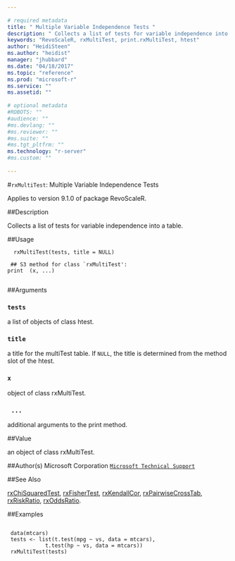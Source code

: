 ```yaml
--- 
 
# required metadata 
title: " Multiple Variable Independence Tests " 
description: " Collects a list of tests for variable independence into a table. " 
keywords: "RevoScaleR, rxMultiTest, print.rxMultiTest, htest" 
author: "HeidiSteen"
ms.author: "heidist" 
manager: "jhubbard" 
ms.date: "04/18/2017" 
ms.topic: "reference" 
ms.prod: "microsoft-r" 
ms.service: "" 
ms.assetid: "" 
 
# optional metadata 
#ROBOTS: "" 
#audience: "" 
#ms.devlang: "" 
#ms.reviewer: "" 
#ms.suite: "" 
#ms.tgt_pltfrm: "" 
ms.technology: "r-server" 
#ms.custom: "" 
 
--- 
```

 
 
 
 
 #`rxMultiTest`:  Multiple Variable Independence Tests 

 Applies to version 9.1.0 of package RevoScaleR.
 
 
 ##Description
 
Collects a list of tests for variable independence into a table.
 
 
 
 ##Usage

```   
  rxMultiTest(tests, title = NULL)
  
 ## S3 method for class `rxMultiTest':
print  (x, ...)
 
```
 
 
 ##Arguments

   
    
 ### `tests`
 a list of objects of class htest. 
  
  
    
 ### `title`
 a title for the multiTest table. If `NULL`, the title is determined from  the method slot of the htest. 
  
  
    
 ### `x`
 object of class rxMultiTest. 
  
  
    
 ### ` ...`
 additional arguments to the print method. 
  
 
 
 
 ##Value
 
an object of class rxMultiTest.
 
 
 ##Author(s)
 Microsoft Corporation [`Microsoft Technical Support`](https://go.microsoft.com/fwlink/?LinkID=698556&clcid=0x409)
 
 
 
 ##See Also
 
[rxChiSquaredTest](rxchisquaredtest.md),
[rxFisherTest](rxchisquaredtest.md),
[rxKendallCor](rxchisquaredtest.md),
[rxPairwiseCrossTab](rxpairwisecrosstab.md),
[rxRiskRatio](rxriskratio.md),
[rxOddsRatio](rxriskratio.md).
   
 
 ##Examples

 ```
   
  data(mtcars) 
  tests <- list(t.test(mpg ~ vs, data = mtcars),
   		     t.test(hp ~ vs, data = mtcars))
  rxMultiTest(tests)
 
```
 
 
 
